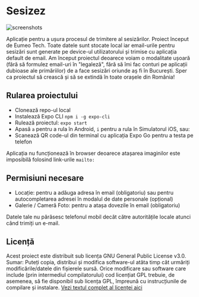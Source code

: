 # Sesizez
![screenshots](https://user-images.githubusercontent.com/17914968/165091587-e357564c-ba15-431f-8bd1-961d03494f44.jpg)

Aplicație pentru a ușura procesul de trimitere al sesizărilor. Proiect început de Eumeo Tech.
Toate datele sunt stocate local iar email-urile pentru sesizări sunt generate pe device-ul utilizatorului și trimise cu aplicația default de email. Am început proiectul deoarece voiam o modalitate ușoară (fără să formulez email-uri în "legaleză", fără să îmi fac conturi pe aplicații dubioase ale primăriilor) de a face sesizări oriunde aș fi în București. Sper ca proiectul să crească și să se extindă în toate orașele din România!

## Rularea proiectului
- Clonează repo-ul local
- Instalează Expo CLI `npm i -g expo-cli`
- Rulează proiectul: `expo start`
- Apasă `a` pentru a rula în Android, `i` pentru a rula în Simulatorul iOS, sau:
- Scanează QR code-ul din terminal cu aplicația Expo Go pentru a testa pe telefon

Aplicația nu funcționează în browser deoarece atașarea imaginilor este imposibilă folosind link-urile `mailto:`

## Permisiuni necesare
- Locație: pentru a adăuga adresa în email (obligatoriu) sau pentru autocompletarea adresei în modalul de date personale (opțional)
- Galerie / Cameră Foto: pentru a atașa dovezile în email (obligatoriu)

Datele tale nu părăsesc telefonul mobil decât către autoritățile locale atunci când trimiți un e-mail.

## Licență
Acest proiect este distribuit sub licența GNU General Public License v3.0. 
Sumar: Puteți copia, distribui și modifica software-ul atâta timp cât urmăriți modificările/datele din fișierele sursă. Orice modificare sau software care include (prin intermediul compilatorului) cod licențiat GPL trebuie, de asemenea, să fie disponibil sub licența GPL, împreună cu instrucțiunile de compilare și instalare.
[Vezi textul complet al licenței aici](https://tldrlegal.com/license/gnu-general-public-license-v3-(gpl-3)#fulltext)
